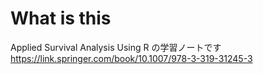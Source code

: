 # What is this

Applied Survival Analysis Using R の学習ノートです
https://link.springer.com/book/10.1007/978-3-319-31245-3